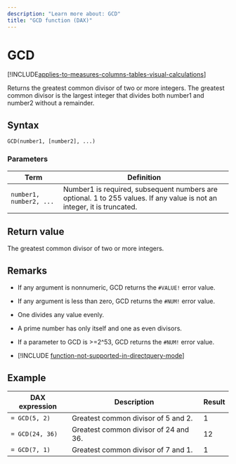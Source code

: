 ```yaml
---
description: "Learn more about: GCD"
title: "GCD function (DAX)"
---
```

# GCD

[!INCLUDE[applies-to-measures-columns-tables-visual-calculations](includes/applies-to-measures-columns-tables-visual-calculations.md)]

Returns the greatest common divisor of two or more integers. The greatest common divisor is the largest integer that divides both number1 and number2 without a remainder.

## Syntax

```dax
GCD(number1, [number2], ...)
```

### Parameters

|Term|Definition|
|--------|--------------|
|`number1, number2, ...`|Number1 is required, subsequent numbers are optional. 1 to 255 values. If any value is not an integer, it is truncated.|

## Return value

The greatest common divisor of two or more integers.

## Remarks

- If any argument is nonnumeric, GCD returns the `#VALUE!` error value.

- If any argument is less than zero, GCD returns the `#NUM!` error value.

- One divides any value evenly.

- A prime number has only itself and one as even divisors.

- If a parameter to GCD is &gt;=2^53, GCD returns the `#NUM!` error value.

- [!INCLUDE [function-not-supported-in-directquery-mode](includes/function-not-supported-in-directquery-mode.md)]

## Example

|DAX expression|Description|Result|
|-----------|---------------|----------|
|`= GCD(5, 2)`|Greatest common divisor of 5 and 2.|1|
|`= GCD(24, 36)`|Greatest common divisor of 24 and 36.|12|
|`= GCD(7, 1)`|Greatest common divisor of 7 and 1.|1|
